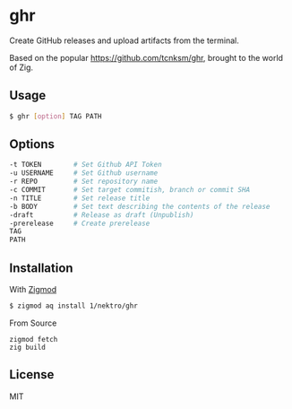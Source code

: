 # ghr

Create GitHub releases and upload artifacts from the terminal.

Based on the popular https://github.com/tcnksm/ghr, brought to the world of Zig.

## Usage
```sh
$ ghr [option] TAG PATH
```

## Options
```sh
-t TOKEN        # Set Github API Token
-u USERNAME     # Set Github username
-r REPO         # Set repository name
-c COMMIT       # Set target commitish, branch or commit SHA
-n TITLE        # Set release title
-b BODY         # Set text describing the contents of the release
-draft          # Release as draft (Unpublish)
-prerelease     # Create prerelease
TAG
PATH
```

## Installation
With [Zigmod](https://github.com/nektro/zigmod)
```sh
$ zigmod aq install 1/nektro/ghr
```

From Source
```
zigmod fetch
zig build
```

## License
MIT
